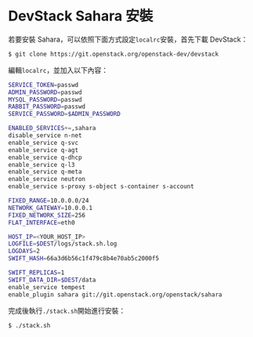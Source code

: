 # DevStack Sahara 安裝
若要安裝 Sahara，可以依照下面方式設定```localrc```安裝，首先下載 DevStack：
```sh
$ git clone https://git.openstack.org/openstack-dev/devstack
```

編輯```localrc```，並加入以下內容：
```sh
SERVICE_TOKEN=passwd
ADMIN_PASSWORD=passwd
MYSQL_PASSWORD=passwd
RABBIT_PASSWORD=passwd
SERVICE_PASSWORD=$ADMIN_PASSWORD

ENABLED_SERVICES+=,sahara
disable_service n-net
enable_service q-svc
enable_service q-agt
enable_service q-dhcp
enable_service q-l3
enable_service q-meta
enable_service neutron
enable_service s-proxy s-object s-container s-account

FIXED_RANGE=10.0.0.0/24
NETWORK_GATEWAY=10.0.0.1
FIXED_NETWORK_SIZE=256
FLAT_INTERFACE=eth0

HOST_IP=<YOUR_HOST_IP>
LOGFILE=$DEST/logs/stack.sh.log
LOGDAYS=2
SWIFT_HASH=66a3d6b56c1f479c8b4e70ab5c2000f5

SWIFT_REPLICAS=1
SWIFT_DATA_DIR=$DEST/data
enable_service tempest
enable_plugin sahara git://git.openstack.org/openstack/sahara
```

完成後執行```./stack.sh```開始進行安裝：
```sh
$ ./stack.sh
```
